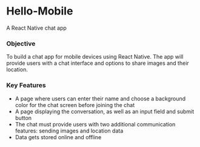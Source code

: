 # Hello-Mobile
A React Native chat app

### Objective
To build a chat app for mobile devices using React Native. The app will provide users with a chat interface and options to share images and their location.

### Key Features 
<ul>
 <li>A page where users can enter their name and choose a background color for the chat screen before joining the chat</li>
 <li>A page displaying the conversation, as well as an input field and submit button</li>
 <li>The chat must provide users with two additional communication features: sending images and location data</li>
 <li>Data gets stored online and offline</li>
</ul>
